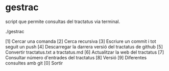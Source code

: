 gestrac
=======

script que permite consultas del tractatus via terminal.

./gestrac

[1] Cercar una comanda
[2] Cerca recursiva
[3] Escriure un commit i tot seguit un push
[4] Descarregar la darrera versió del tractatus de github
[5] Convertir tractatus.txt a tractatus.md
[6] Actualitzar la web del tractatus
[7] Consultar número d'entrades del tractatus
[8] Versió
[9] Diferentes consultes amb git
[0] Sortir
